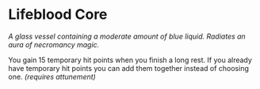 # Lifeblood Core

*A glass vessel containing a moderate amount of blue liquid. Radiates an aura of necromancy magic.*

You gain 15 temporary hit points when you finish a long rest. If you already have temporary hit points you can add them together instead of choosing one. *(requires attunement)*
